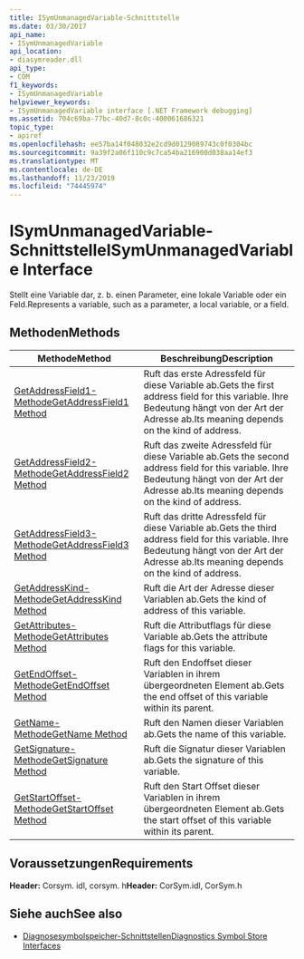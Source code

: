 ```yaml
---
title: ISymUnmanagedVariable-Schnittstelle
ms.date: 03/30/2017
api_name:
- ISymUnmanagedVariable
api_location:
- diasymreader.dll
api_type:
- COM
f1_keywords:
- ISymUnmanagedVariable
helpviewer_keywords:
- ISymUnmanagedVariable interface [.NET Framework debugging]
ms.assetid: 704c69ba-77bc-40d7-8c0c-400061686321
topic_type:
- apiref
ms.openlocfilehash: ee57ba14f048032e2cd9d0129089743c0f0304bc
ms.sourcegitcommit: 9a39f2a06f110c9c7ca54ba216900d038aa14ef3
ms.translationtype: MT
ms.contentlocale: de-DE
ms.lasthandoff: 11/23/2019
ms.locfileid: "74445974"
---
```

# <a name="isymunmanagedvariable-interface"></a><span data-ttu-id="d0eab-102">ISymUnmanagedVariable-Schnittstelle</span><span class="sxs-lookup"><span data-stu-id="d0eab-102">ISymUnmanagedVariable Interface</span></span>
<span data-ttu-id="d0eab-103">Stellt eine Variable dar, z. b. einen Parameter, eine lokale Variable oder ein Feld.</span><span class="sxs-lookup"><span data-stu-id="d0eab-103">Represents a variable, such as a parameter, a local variable, or a field.</span></span>  
  
## <a name="methods"></a><span data-ttu-id="d0eab-104">Methoden</span><span class="sxs-lookup"><span data-stu-id="d0eab-104">Methods</span></span>  
  
|<span data-ttu-id="d0eab-105">Methode</span><span class="sxs-lookup"><span data-stu-id="d0eab-105">Method</span></span>|<span data-ttu-id="d0eab-106">Beschreibung</span><span class="sxs-lookup"><span data-stu-id="d0eab-106">Description</span></span>|  
|------------|-----------------|  
|[<span data-ttu-id="d0eab-107">GetAddressField1-Methode</span><span class="sxs-lookup"><span data-stu-id="d0eab-107">GetAddressField1 Method</span></span>](../../../../docs/framework/unmanaged-api/diagnostics/isymunmanagedvariable-getaddressfield1-method.md)|<span data-ttu-id="d0eab-108">Ruft das erste Adressfeld für diese Variable ab.</span><span class="sxs-lookup"><span data-stu-id="d0eab-108">Gets the first address field for this variable.</span></span> <span data-ttu-id="d0eab-109">Ihre Bedeutung hängt von der Art der Adresse ab.</span><span class="sxs-lookup"><span data-stu-id="d0eab-109">Its meaning depends on the kind of address.</span></span>|  
|[<span data-ttu-id="d0eab-110">GetAddressField2-Methode</span><span class="sxs-lookup"><span data-stu-id="d0eab-110">GetAddressField2 Method</span></span>](../../../../docs/framework/unmanaged-api/diagnostics/isymunmanagedvariable-getaddressfield2-method.md)|<span data-ttu-id="d0eab-111">Ruft das zweite Adressfeld für diese Variable ab.</span><span class="sxs-lookup"><span data-stu-id="d0eab-111">Gets the second address field for this variable.</span></span> <span data-ttu-id="d0eab-112">Ihre Bedeutung hängt von der Art der Adresse ab.</span><span class="sxs-lookup"><span data-stu-id="d0eab-112">Its meaning depends on the kind of address.</span></span>|  
|[<span data-ttu-id="d0eab-113">GetAddressField3-Methode</span><span class="sxs-lookup"><span data-stu-id="d0eab-113">GetAddressField3 Method</span></span>](../../../../docs/framework/unmanaged-api/diagnostics/isymunmanagedvariable-getaddressfield3-method.md)|<span data-ttu-id="d0eab-114">Ruft das dritte Adressfeld für diese Variable ab.</span><span class="sxs-lookup"><span data-stu-id="d0eab-114">Gets the third address field for this variable.</span></span> <span data-ttu-id="d0eab-115">Ihre Bedeutung hängt von der Art der Adresse ab.</span><span class="sxs-lookup"><span data-stu-id="d0eab-115">Its meaning depends on the kind of address.</span></span>|  
|[<span data-ttu-id="d0eab-116">GetAddressKind-Methode</span><span class="sxs-lookup"><span data-stu-id="d0eab-116">GetAddressKind Method</span></span>](../../../../docs/framework/unmanaged-api/diagnostics/isymunmanagedvariable-getaddresskind-method.md)|<span data-ttu-id="d0eab-117">Ruft die Art der Adresse dieser Variablen ab.</span><span class="sxs-lookup"><span data-stu-id="d0eab-117">Gets the kind of address of this variable.</span></span>|  
|[<span data-ttu-id="d0eab-118">GetAttributes-Methode</span><span class="sxs-lookup"><span data-stu-id="d0eab-118">GetAttributes Method</span></span>](../../../../docs/framework/unmanaged-api/diagnostics/isymunmanagedvariable-getattributes-method.md)|<span data-ttu-id="d0eab-119">Ruft die Attributflags für diese Variable ab.</span><span class="sxs-lookup"><span data-stu-id="d0eab-119">Gets the attribute flags for this variable.</span></span>|  
|[<span data-ttu-id="d0eab-120">GetEndOffset-Methode</span><span class="sxs-lookup"><span data-stu-id="d0eab-120">GetEndOffset Method</span></span>](../../../../docs/framework/unmanaged-api/diagnostics/isymunmanagedvariable-getendoffset-method.md)|<span data-ttu-id="d0eab-121">Ruft den Endoffset dieser Variablen in ihrem übergeordneten Element ab.</span><span class="sxs-lookup"><span data-stu-id="d0eab-121">Gets the end offset of this variable within its parent.</span></span>|  
|[<span data-ttu-id="d0eab-122">GetName-Methode</span><span class="sxs-lookup"><span data-stu-id="d0eab-122">GetName Method</span></span>](../../../../docs/framework/unmanaged-api/diagnostics/isymunmanagedvariable-getname-method.md)|<span data-ttu-id="d0eab-123">Ruft den Namen dieser Variablen ab.</span><span class="sxs-lookup"><span data-stu-id="d0eab-123">Gets the name of this variable.</span></span>|  
|[<span data-ttu-id="d0eab-124">GetSignature-Methode</span><span class="sxs-lookup"><span data-stu-id="d0eab-124">GetSignature Method</span></span>](../../../../docs/framework/unmanaged-api/diagnostics/isymunmanagedvariable-getsignature-method.md)|<span data-ttu-id="d0eab-125">Ruft die Signatur dieser Variablen ab.</span><span class="sxs-lookup"><span data-stu-id="d0eab-125">Gets the signature of this variable.</span></span>|  
|[<span data-ttu-id="d0eab-126">GetStartOffset-Methode</span><span class="sxs-lookup"><span data-stu-id="d0eab-126">GetStartOffset Method</span></span>](../../../../docs/framework/unmanaged-api/diagnostics/isymunmanagedvariable-getstartoffset-method.md)|<span data-ttu-id="d0eab-127">Ruft den Start Offset dieser Variablen in ihrem übergeordneten Element ab.</span><span class="sxs-lookup"><span data-stu-id="d0eab-127">Gets the start offset of this variable within its parent.</span></span>|  
  
## <a name="requirements"></a><span data-ttu-id="d0eab-128">Voraussetzungen</span><span class="sxs-lookup"><span data-stu-id="d0eab-128">Requirements</span></span>  
 <span data-ttu-id="d0eab-129">**Header:** Corsym. idl, corsym. h</span><span class="sxs-lookup"><span data-stu-id="d0eab-129">**Header:** CorSym.idl, CorSym.h</span></span>  
  
## <a name="see-also"></a><span data-ttu-id="d0eab-130">Siehe auch</span><span class="sxs-lookup"><span data-stu-id="d0eab-130">See also</span></span>

- [<span data-ttu-id="d0eab-131">Diagnosesymbolspeicher-Schnittstellen</span><span class="sxs-lookup"><span data-stu-id="d0eab-131">Diagnostics Symbol Store Interfaces</span></span>](../../../../docs/framework/unmanaged-api/diagnostics/diagnostics-symbol-store-interfaces.md)
